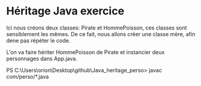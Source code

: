 # Héritage Java exercice

Ici nous créons deux classes: Pirate et HommePoisson, ces classes sont sensiblement les mêmes.
De ce fait, nous allons créer une classe mère, afin dene pas répéter le code.

L'on va faire hériter HommePoisson de Pirate et instancier deux personnages dans App.java.


PS C:\Users\orion\Desktop\github\Java_heritage_perso> javac com/perso/*.java